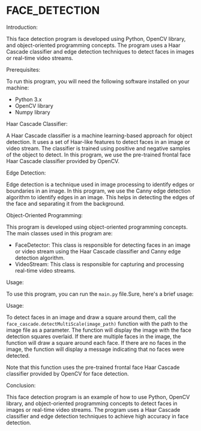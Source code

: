 # FACE_DETECTION
Introduction:

This face detection program is developed using Python, OpenCV library, and object-oriented programming concepts. The program uses a Haar Cascade classifier and edge detection techniques to detect faces in images or real-time video streams.

Prerequisites:

To run this program, you will need the following software installed on your machine:

- Python 3.x
- OpenCV library
- Numpy library

Haar Cascade Classifier:

A Haar Cascade classifier is a machine learning-based approach for object detection. It uses a set of Haar-like features to detect faces in an image or video stream. The classifier is trained using positive and negative samples of the object to detect. In this program, we use the pre-trained frontal face Haar Cascade classifier provided by OpenCV.

Edge Detection:

Edge detection is a technique used in image processing to identify edges or boundaries in an image. In this program, we use the Canny edge detection algorithm to identify edges in an image. This helps in detecting the edges of the face and separating it from the background.

Object-Oriented Programming:

This program is developed using object-oriented programming concepts. The main classes used in this program are:

- FaceDetector: This class is responsible for detecting faces in an image or video stream using the Haar Cascade classifier and Canny edge detection algorithm.
- VideoStream: This class is responsible for capturing and processing real-time video streams.

Usage:

To use this program, you can run the `main.py` file.Sure, here's a brief usage:

Usage:

To detect faces in an image and draw a square around them, call the `face_cascade.detectMultiScale(image_path)` function with the path to the image file as a parameter.
The function will display the image with the face detection squares overlaid. If there are multiple faces in the image, the function will draw a square around each face. If there are no faces in the image, the function will display a message indicating that no faces were detected.

Note that this function uses the pre-trained frontal face Haar Cascade classifier provided by OpenCV for face detection.

Conclusion:

This face detection program is an example of how to use Python, OpenCV library, and object-oriented programming concepts to detect faces in images or real-time video streams. The program uses a Haar Cascade classifier and edge detection techniques to achieve high accuracy in face detection.
